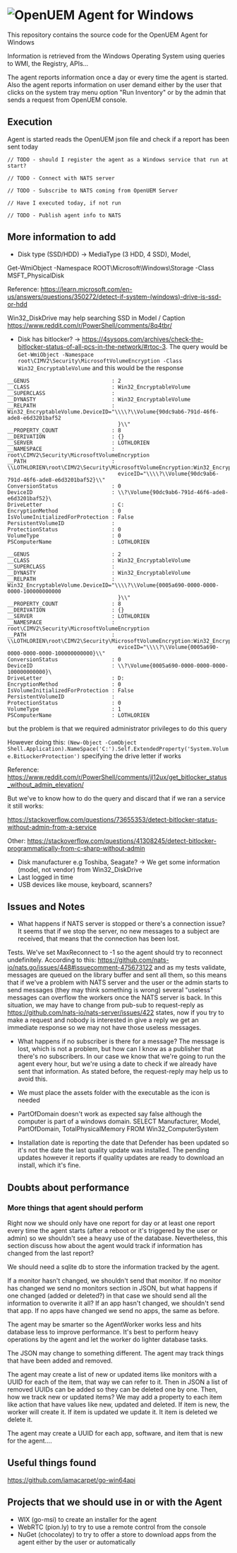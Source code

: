 # ![OpenUEM Agent for Windows](https://res.cloudinary.com/dyjqffeuz/image/upload/v1722080061/banner_bedozh.png)

This repository contains the source code for the OpenUEM Agent for Windows

Information is retrieved from the Windows Operating System using queries to WMI, the Registry, APIs...

The agent reports information once a day or every time the agent is started. Also the agent reports information on user demand either by the user that clicks on the system tray menu option "Run Inventory" or by the admin that sends a request from OpenUEM console.

## Execution

Agent is started reads the OpenUEM json file and check if a report has been sent today

    // TODO - should I register the agent as a Windows service that run at start?

    // TODO - Connect with NATS server

    // TODO - Subscribe to NATS coming from OpenUEM Server

    // Have I executed today, if not run

    // TODO - Publish agent info to NATS

## More information to add

- Disk type (SSD/HDD) -> MediaType (3 HDD, 4 SSD), Model,

Get-WmiObject -Namespace ROOT\Microsoft\Windows\Storage -Class MSFT_PhysicalDisk

Reference: https://learn.microsoft.com/en-us/answers/questions/350272/detect-if-system-(windows)-drive-is-ssd-or-hdd

Win32_DiskDrive may help searching SSD in Model / Caption https://www.reddit.com/r/PowerShell/comments/8q4tbr/

- Disk has bitlocker? -> https://4sysops.com/archives/check-the-bitlocker-status-of-all-pcs-in-the-network/#rtoc-3. The query would be `Get-WmiObject -Namespace root\CIMV2\Security\MicrosoftVolumeEncryption -Class Win32_EncryptableVolume` and this would be the response

```
__GENUS                          : 2
__CLASS                          : Win32_EncryptableVolume
__SUPERCLASS                     :
__DYNASTY                        : Win32_EncryptableVolume
__RELPATH                        : Win32_EncryptableVolume.DeviceID="\\\\?\\Volume{90dc9ab6-791d-46f6-ade8-e6d3201baf52
                                   }\\"
__PROPERTY_COUNT                 : 8
__DERIVATION                     : {}
__SERVER                         : LOTHLORIEN
__NAMESPACE                      : root\CIMV2\Security\MicrosoftVolumeEncryption
__PATH                           : \\LOTHLORIEN\root\CIMV2\Security\MicrosoftVolumeEncryption:Win32_EncryptableVolume.D
                                   eviceID="\\\\?\\Volume{90dc9ab6-791d-46f6-ade8-e6d3201baf52}\\"
ConversionStatus                 : 0
DeviceID                         : \\?\Volume{90dc9ab6-791d-46f6-ade8-e6d3201baf52}\
DriveLetter                      : C:
EncryptionMethod                 : 0
IsVolumeInitializedForProtection : False
PersistentVolumeID               :
ProtectionStatus                 : 0
VolumeType                       : 0
PSComputerName                   : LOTHLORIEN

__GENUS                          : 2
__CLASS                          : Win32_EncryptableVolume
__SUPERCLASS                     :
__DYNASTY                        : Win32_EncryptableVolume
__RELPATH                        : Win32_EncryptableVolume.DeviceID="\\\\?\\Volume{0005a690-0000-0000-0000-100000000000
                                   }\\"
__PROPERTY_COUNT                 : 8
__DERIVATION                     : {}
__SERVER                         : LOTHLORIEN
__NAMESPACE                      : root\CIMV2\Security\MicrosoftVolumeEncryption
__PATH                           : \\LOTHLORIEN\root\CIMV2\Security\MicrosoftVolumeEncryption:Win32_EncryptableVolume.D
                                   eviceID="\\\\?\\Volume{0005a690-0000-0000-0000-100000000000}\\"
ConversionStatus                 : 0
DeviceID                         : \\?\Volume{0005a690-0000-0000-0000-100000000000}\
DriveLetter                      : D:
EncryptionMethod                 : 0
IsVolumeInitializedForProtection : False
PersistentVolumeID               :
ProtectionStatus                 : 0
VolumeType                       : 1
PSComputerName                   : LOTHLORIEN
```

but the problem is that we required administrator privileges to do this query

However doing this: `(New-Object -ComObject Shell.Application).NameSpace('C:').Self.ExtendedProperty('System.Volume.BitLockerProtection')` specifying the drive letter if works

Reference: https://www.reddit.com/r/PowerShell/comments/jl12ux/get_bitlocker_status_without_admin_elevation/

But we've to know how to do the query and discard that if we ran a service it still works:

https://stackoverflow.com/questions/73655353/detect-bitlocker-status-without-admin-from-a-service

Other: https://stackoverflow.com/questions/41308245/detect-bitlocker-programmatically-from-c-sharp-without-admin

- Disk manufacturer e.g Toshiba, Seagate? -> We get some information (model, not vendor) from Win32_DiskDrive
- Last logged in time
- USB devices like mouse, keyboard, scanners?

## Issues and Notes

- What happens if NATS server is stopped or there's a connection issue? It seems that if we stop the server, no new messages to a subject are received, that means that the connection has been lost.

Tests. We've set MaxReconnect to -1 so the agent should try to reconnect undefinitely. According to this: https://github.com/nats-io/nats.go/issues/448#issuecomment-475673122 and as my tests validate, messages are queued on the library buffer and sent all them, so this means that if we've a problem with NATS server and the user or the admin starts to send messages (they may think something is wrong) several "useless" messages can overflow the workers once the NATS server is back. In this situation, we may have to change from pub-sub to request-reply as https://github.com/nats-io/nats-server/issues/422 states, now if you try to make a request and nobody is interested in give a reply we get an immediate response so we may not have those useless messages.

- What happens if no subscriber is there for a message? The message is lost, which is not a problem, but how can I know as a publisher that there's no subscribers. In our case we know that we're going to run the agent every hour, but we're using a date to check if we already have sent that information. As stated before, the request-reply may help us to avoid this.

- We must place the assets folder with the executable as the icon is needed
- PartOfDomain doesn't work as expected say false although the computer is part of a windows domain. SELECT Manufacturer, Model, PartOfDomain, TotalPhysicalMemory FROM Win32_ComputerSystem
- Installation date is reporting the date that Defender has been updated so it's not the date the last quality update was installed. The pending updates however it reports if quality updates are ready to download an install, which it's fine.

## Doubts about performance

### More things that agent should perform

Right now we should only have one report for day or at least one report every time the agent starts (after a reboot or it's triggered by the user or admin) so we shouldn't see a heavy use of the database. Nevertheless, this section discuss how about the agent would track if information has changed from the last report?

We should need a sqlite db to store the information tracked by the agent.

If a monitor hasn't changed, we shouldn't send that monitor. If no monitor has changed we send no monitors section in JSON, but what happens if one changed (added or deleted?) in that case we should send all the information to overwrite it all? If an app hasn't changed, we shouldn't send that app. If no apps have changed we send no apps, the same as before.

The agent may be smarter so the AgentWorker works less and hits database less to improve performance. It's best to perform heavy operations by the agent and let the worker do lighter database tasks.

The JSON may change to something different. The agent may track things that have been added and removed.

The agent may create a list of new or updated items like monitors with a UUID for each of the item, that way we can refer to it. Then in JSON a list of removed UUIDs can be added so they can be deleted one by one. Then, how we track new or updated items? We may add a property to each item like action that have values like new, updated and deleted. If item is new, the worker will create it. If item is updated we update it. It item is deleted we delete it.

The agent may create a UUID for each app, software, and item that is new for the agent....

## Useful things found

https://github.com/iamacarpet/go-win64api

## Projects that we should use in or with the Agent

- WIX (go-msi) to create an installer for the agent
- WebRTC (pion.ly) to try to use a remote control from the console
- NuGet (chocolatey) to try to offer a store to download apps from the agent either by the user or automatically